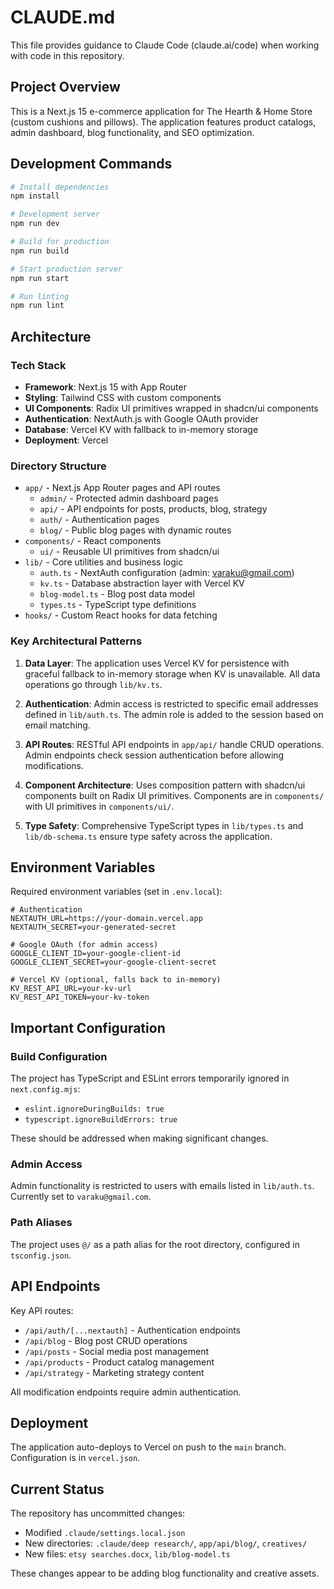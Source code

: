 # CLAUDE.md

This file provides guidance to Claude Code (claude.ai/code) when working with code in this repository.

## Project Overview

This is a Next.js 15 e-commerce application for The Hearth & Home Store (custom cushions and pillows). The application features product catalogs, admin dashboard, blog functionality, and SEO optimization.

## Development Commands

```bash
# Install dependencies
npm install

# Development server
npm run dev

# Build for production
npm run build

# Start production server
npm run start

# Run linting
npm run lint
```

## Architecture

### Tech Stack
- **Framework**: Next.js 15 with App Router
- **Styling**: Tailwind CSS with custom components
- **UI Components**: Radix UI primitives wrapped in shadcn/ui components
- **Authentication**: NextAuth.js with Google OAuth provider
- **Database**: Vercel KV with fallback to in-memory storage
- **Deployment**: Vercel

### Directory Structure
- `app/` - Next.js App Router pages and API routes
  - `admin/` - Protected admin dashboard pages
  - `api/` - API endpoints for posts, products, blog, strategy
  - `auth/` - Authentication pages
  - `blog/` - Public blog pages with dynamic routes
- `components/` - React components
  - `ui/` - Reusable UI primitives from shadcn/ui
- `lib/` - Core utilities and business logic
  - `auth.ts` - NextAuth configuration (admin: varaku@gmail.com)
  - `kv.ts` - Database abstraction layer with Vercel KV
  - `blog-model.ts` - Blog post data model
  - `types.ts` - TypeScript type definitions
- `hooks/` - Custom React hooks for data fetching

### Key Architectural Patterns

1. **Data Layer**: The application uses Vercel KV for persistence with graceful fallback to in-memory storage when KV is unavailable. All data operations go through `lib/kv.ts`.

2. **Authentication**: Admin access is restricted to specific email addresses defined in `lib/auth.ts`. The admin role is added to the session based on email matching.

3. **API Routes**: RESTful API endpoints in `app/api/` handle CRUD operations. Admin endpoints check session authentication before allowing modifications.

4. **Component Architecture**: Uses composition pattern with shadcn/ui components built on Radix UI primitives. Components are in `components/` with UI primitives in `components/ui/`.

5. **Type Safety**: Comprehensive TypeScript types in `lib/types.ts` and `lib/db-schema.ts` ensure type safety across the application.

## Environment Variables

Required environment variables (set in `.env.local`):

```env
# Authentication
NEXTAUTH_URL=https://your-domain.vercel.app
NEXTAUTH_SECRET=your-generated-secret

# Google OAuth (for admin access)
GOOGLE_CLIENT_ID=your-google-client-id
GOOGLE_CLIENT_SECRET=your-google-client-secret

# Vercel KV (optional, falls back to in-memory)
KV_REST_API_URL=your-kv-url
KV_REST_API_TOKEN=your-kv-token
```

## Important Configuration

### Build Configuration
The project has TypeScript and ESLint errors temporarily ignored in `next.config.mjs`:
- `eslint.ignoreDuringBuilds: true`
- `typescript.ignoreBuildErrors: true`

These should be addressed when making significant changes.

### Admin Access
Admin functionality is restricted to users with emails listed in `lib/auth.ts`. Currently set to `varaku@gmail.com`.

### Path Aliases
The project uses `@/` as a path alias for the root directory, configured in `tsconfig.json`.

## API Endpoints

Key API routes:
- `/api/auth/[...nextauth]` - Authentication endpoints
- `/api/blog` - Blog post CRUD operations
- `/api/posts` - Social media post management
- `/api/products` - Product catalog management
- `/api/strategy` - Marketing strategy content

All modification endpoints require admin authentication.

## Deployment

The application auto-deploys to Vercel on push to the `main` branch. Configuration is in `vercel.json`.

## Current Status

The repository has uncommitted changes:
- Modified `.claude/settings.local.json`
- New directories: `.claude/deep research/`, `app/api/blog/`, `creatives/`
- New files: `etsy searches.docx`, `lib/blog-model.ts`

These changes appear to be adding blog functionality and creative assets.